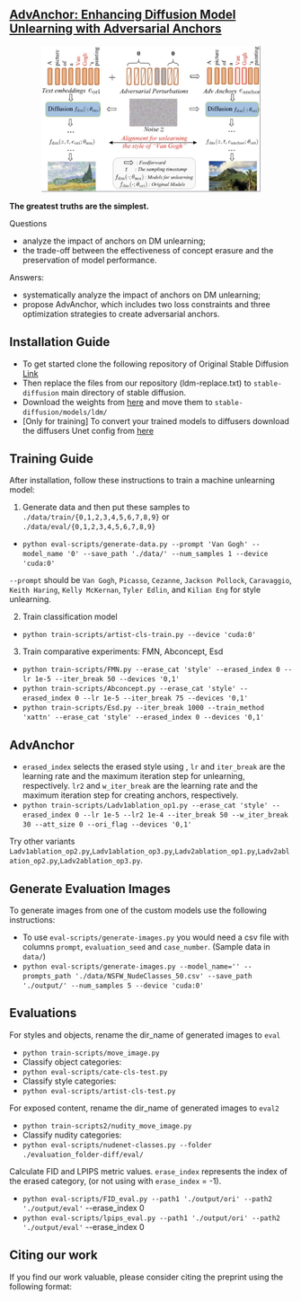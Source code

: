 ## [AdvAnchor: Enhancing Diffusion Model Unlearning with Adversarial Anchors]()
 
<div align='center'>
<img src="images/advanchor.jpg" width="390" height="260">
</div>

**The greatest truths are the simplest.**

Questions
* analyze the impact of anchors on DM unlearning;
* the trade-off between the effectiveness of concept erasure and the preservation of model performance.

Answers:
* systematically analyze the impact of anchors on DM unlearning;
* propose AdvAnchor, which includes two loss constraints and three optimization strategies to create adversarial anchors.

## Installation Guide

* To get started clone the following repository of Original Stable Diffusion [Link](https://github.com/CompVis/stable-diffusion)
* Then replace the files from our repository (ldm-replace.txt) to `stable-diffusion` main directory of stable diffusion. 
* Download the weights from [here](https://huggingface.co/CompVis/stable-diffusion-v-1-4-original/resolve/main/sd-v1-4-full-ema.ckpt) and move them to `stable-diffusion/models/ldm/`
* [Only for training] To convert your trained models to diffusers download the diffusers Unet config from [here](https://huggingface.co/CompVis/stable-diffusion-v1-4/blob/main/unet/config.json)

## Training Guide

After installation, follow these instructions to train a machine unlearning model:

1. Generate data and then put these samples to `./data/train/{0,1,2,3,4,5,6,7,8,9}` or `./data/eval/{0,1,2,3,4,5,6,7,8,9}`

* `python eval-scripts/generate-data.py --prompt 'Van Gogh' --model_name '0' --save_path './data/' --num_samples 1 --device 'cuda:0'`

`--prompt` should be `Van Gogh`, `Picasso`, `Cezanne`, `Jackson Pollock`, `Caravaggio`, `Keith Haring`, `Kelly McKernan`, `Tyler Edlin`, and `Kilian Eng` for style unlearning.

2. Train classification model 
* `python train-scripts/artist-cls-train.py --device 'cuda:0'`

3. Train comparative experiments: FMN, Abconcept, Esd
* `python train-scripts/FMN.py --erase_cat 'style' --erased_index 0 --lr 1e-5 --iter_break 50 --devices '0,1'`
* `python train-scripts/Abconcept.py --erase_cat 'style' --erased_index 0 --lr 1e-5 --iter_break 75 --devices '0,1'`
* `python train-scripts/Esd.py --iter_break 1000 --train_method 'xattn' --erase_cat 'style' --erased_index 0 --devices '0,1'`

## AdvAnchor
* `erased_index` selects the erased style using , `lr` and `iter_break` are the learning rate and the maximum iteration step for unlearning, respectively. `lr2` and `w_iter_break` are the learning rate and the maximum iteration step for creating anchors, respectively.
* `python train-scripts/Ladv1ablation_op1.py --erase_cat 'style' --erased_index 0 --lr 1e-5 --lr2 1e-4 --iter_break 50 --w_iter_break 30 --att_size 0 --ori_flag --devices '0,1'`

Try other variants `Ladv1ablation_op2.py`,`Ladv1ablation_op3.py`,`Ladv2ablation_op1.py`,`Ladv2ablation_op2.py`,`Ladv2ablation_op3.py`.

## Generate Evaluation Images

To generate images from one of the custom models use the following instructions:

* To use `eval-scripts/generate-images.py` you would need a csv file with columns `prompt`, `evaluation_seed` and `case_number`. (Sample data in `data/`) 
* `python eval-scripts/generate-images.py --model_name='' --prompts_path './data/NSFW_NudeClasses_50.csv' --save_path './output/' --num_samples 5 --device 'cuda:0'`

## Evaluations


For styles and objects, rename the dir_name of generated images to `eval`
* `python train-scripts/move_image.py`
* Classify object categories:
* `python eval-scripts/cate-cls-test.py` 
* Classify style categories:
* `python eval-scripts/artist-cls-test.py`

For exposed content, rename the dir_name of generated images to `eval2`
* `python train-scripts2/nudity_move_image.py`
* Classify nudity categories:
* `python eval-scripts/nudenet-classes.py --folder ./evaluation_folder-diff/eval/`

Calculate FID and LPIPS metric values. `erase_index` represents the index of the erased category, (or not using with `erase_index` = -1).
* `python eval-scripts/FID_eval.py --path1 './output/ori' --path2 './output/eval'` --erase_index 0
* `python eval-scripts/lpips_eval.py --path1 './output/ori' --path2 './output/eval'` --erase_index 0




## Citing our work
If you find our work valuable, please consider citing the preprint using the following format:
```
```
